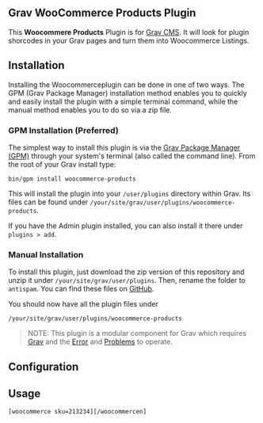 ## Grav WooCommerce Products Plugin
This **Woocommere Products** Plugin is for [Grav CMS](http://github.com/getgrav/grav). It will look for plugin shorcodes in your Grav pages and turn them into Woocommerce Listings.

## Installation

Installing the Woocommerceplugin can be done in one of two ways. The GPM (Grav Package Manager) installation method enables you to quickly and easily install the plugin with a simple terminal command, while the manual method enables you to do so via a zip file.

### GPM Installation (Preferred)

The simplest way to install this plugin is via the [Grav Package Manager (GPM)](http://learn.getgrav.org/advanced/grav-gpm) through your system's terminal (also called the command line). From the root of your Grav install type:

    bin/gpm install woocommerce-products

This will install the plugin into your `/user/plugins` directory within Grav. Its files can be found under `/your/site/grav/user/plugins/woocommerce-products`.

If you have the Admin plugin installed, you can also install it there under `plugins > add`.

### Manual Installation

To install this plugin, just download the zip version of this repository and unzip it under `/your/site/grav/user/plugins`. Then, rename the folder to `antispam`. You can find these files on [GitHub](https://github.com/estratos/grav-woocommerce-products/).

You should now have all the plugin files under

    /your/site/grav/user/plugins/woocommerce-products

> NOTE: This plugin is a modular component for Grav which requires [Grav](http://github.com/getgrav/grav) and the [Error](https://github.com/getgrav/grav-plugin-error) and [Problems](https://github.com/getgrav/grav-plugin-problems) to operate.
## Configuration


## Usage

```
[woocommerce sku=213234][/woocommercen]
